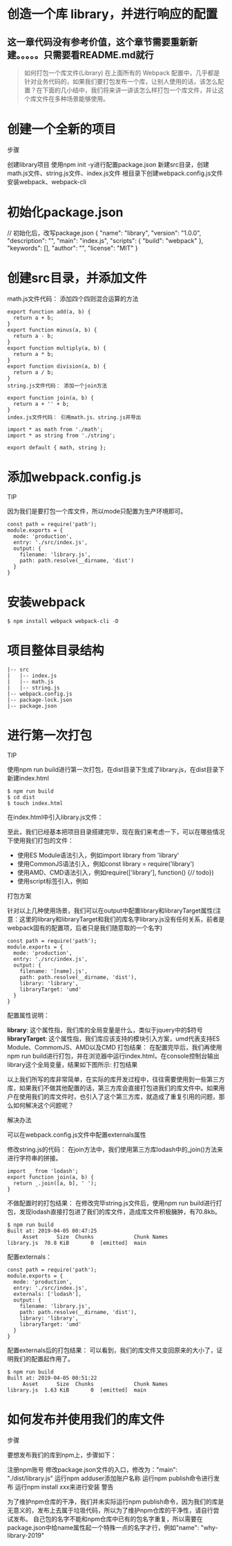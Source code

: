 # 创造一个库  library，并进行响应的配置

## 这一章代码没有参考价值，这个章节需要重新新建。。。。。只需要看README.md就行

>如何打包一个库文件(Library)
在上面所有的 Webpack 配置中，几乎都是针对业务代码的，如果我们要打包发布一个库，让别人使用的话，该怎么配置？在下面的几小结中，我们将来讲一讲该怎么样打包一个库文件，并让这个库文件在多种场景能够使用。

# 创建一个全新的项目

步骤

创建library项目
使用npm init -y进行配置package.json
新建src目录，创建math.js文件、string.js文件、index.js文件
根目录下创建webpack.config.js文件
安装webpack、webpack-cli

# 初始化package.json
// 初始化后，改写package.json
{
  "name": "library",
  "version": "1.0.0",
  "description": "",
  "main": "index.js",
  "scripts": {
    "build": "webpack"
  },
  "keywords": [],
  "author": "",
  "license": "MIT"
}

# 创建src目录，并添加文件

math.js文件代码： 添加四个四则混合运算的方法

```
export function add(a, b) {
  return a + b;
}
export function minus(a, b) {
  return a - b;
}
export function multiply(a, b) {
  return a * b;
}
export function division(a, b) {
  return a / b;
}
string.js文件代码： 添加一个join方法

export function join(a, b) {
  return a + '' + b;
}
index.js文件代码： 引用math.js、string.js并导出

import * as math from './math';
import * as string from './string';

export default { math, string };
```

# 添加webpack.config.js

TIP

因为我们是要打包一个库文件，所以mode只配置为生产环境即可。

```
const path = require('path');
module.exports = {
  mode: 'production',
  entry: './src/index.js',
  output: {
    filename: 'library.js',
    path: path.resolve(__dirname, 'dist')
  }
}
```

# 安装webpack

```
$ npm install webpack webpack-cli -D
```

# 项目整体目录结构

```
|-- src
|   |-- index.js
|   |-- math.js
|   |-- string.js
|-- webpack.config.js
|-- package-lock.json
|-- package.json
```

# 进行第一次打包

TIP

使用npm run build进行第一次打包，在dist目录下生成了library.js，在dist目录下新建index.html

```
$ npm run build
$ cd dist
$ touch index.html
```

在index.html中引入library.js文件：

<script src="./library.js"></script>

至此，我们已经基本把项目目录搭建完毕，现在我们来考虑一下，可以在哪些情况下使用我们打包的文件：

- 使用ES Module语法引入，例如import library from 'library'
- 使用CommonJS语法引入，例如const library = require('library')
- 使用AMD、CMD语法引入，例如require(['library'], function() {// todo})
- 使用script标签引入，例如<script src="library.js"></script>

打包方案

针对以上几种使用场景，我们可以在output中配置library和libraryTarget属性(注意：这里的library和libraryTarget和我们的库名字library.js没有任何关系，前者是webpack固有的配置项，后者只是我们随意取的一个名字)

```
const path = require('path');
module.exports = {
  mode: 'production',
  entry: './src/index.js',
  output: {
    filename: '[name].js',
    path: path.resolve(__dirname, 'dist'),
    library: 'library',
    libraryTarget: 'umd'
  }
}
```

配置属性说明： 

**library**: 这个属性指，我们库的全局变量是什么，类似于jquery中的$符号
**libraryTarget**: 这个属性指，我们库应该支持的模块引入方案，umd代表支持ES Module、CommomJS、AMD以及CMD
打包结果： 在配置完毕后，我们再使用npm run build进行打包，并在浏览器中运行index.html，在console控制台输出library这个全局变量，结果如下图所示: 打包结果

以上我们所写的库非常简单，在实际的库开发过程中，往往需要使用到一些第三方库，如果我们不做其他配置的话，第三方库会直接打包进我们的库文件中。如果用户在使用我们的库文件时，也引入了这个第三方库，就造成了重复引用的问题，那么如何解决这个问题呢？

解决办法

可以在webpack.config.js文件中配置externals属性

修改string.js的代码： 在join方法中，我们使用第三方库lodash中的_join()方法来进行字符串的拼接。

```
import _ from 'lodash';
export function join(a, b) {
  return _.join([a, b], ' ');
}
```

不做配置时的打包结果： 在修改完毕string.js文件后，使用npm run build进行打包，发现lodash直接打包进了我们的库文件，造成库文件积极臃肿，有70.8kb。

```
$ npm run build
Built at: 2019-04-05 00:47:25
     Asset      Size  Chunks             Chunk Names
library.js  70.8 KiB       0  [emitted]  main
```

配置externals：

```
const path = require('path');
module.exports = {
  mode: 'production',
  entry: './src/index.js',
  externals: ['lodash'],
  output: {
    filename: 'library.js',
    path: path.resolve(__dirname, 'dist'),
    library: 'library',
    libraryTarget: 'umd'
  }
}
```
配置externals后的打包结果： 可以看到，我们的库文件又变回原来的大小了，证明我们的配置起作用了。

```
$ npm run build
Built at: 2019-04-05 00:51:22
     Asset      Size  Chunks             Chunk Names
library.js  1.63 KiB       0  [emitted]  main
```

# 如何发布并使用我们的库文件

步骤

要想发布我们的库到npm上，步骤如下：

注册npm账号
修改package.json文件的入口，修改为："main": "./dist/library.js"
运行npm adduser添加账户名称
运行npm publish命令进行发布
运行npm install xxx来进行安装
警告

为了维护npm仓库的干净，我们并未实际运行npm publish命令，因为我们的库是无意义的，发布上去属于垃圾代码，所以为了维护npm仓库的干净性，请自行尝试发布。
自己包的名字不能和npm仓库中已有的包名字重复，所以需要在package.json中给name属性起一个特殊一点的名字才行，例如"name": "why-library-2019"